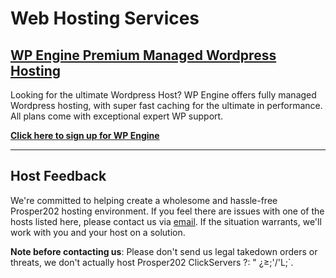 # Web Hosting Services

## [WP Engine Premium Managed Wordpress Hosting](https://wpengine.com/?utm_source=wpe-prosper202-resourcespage)

Looking for the ultimate Wordpress Host? WP Engine offers fully managed Wordpress hosting, with super fast caching for the ultimate in performance. All plans come with exceptional expert WP support.

**[Click here to sign up for WP Engine](https://wpengine.com/?utm_source=wpe-prosper202-resourcespage)**

<!-- *Side Note*: [Check out Wordpress Themes Designed To Make You Money Here](../tools--resources/00-resources.md#section--wordpress-themes-designed-to-make-you-money-http-click202-com-tracking202-redirect-dl-php-t202id-8131715-t202kw-themeisle-202resources-) -->

---

## Host Feedback

We're committed to helping create a wholesome and hassle-free Prosper202 hosting environment. If you feel there are issues with one of the hosts listed here, please contact us via [email](mailto:hosting@tracking202.com?subject=Prosper202%20Hosting%20Feedback&body=Hello%20Tracking202%20Team%2C%0A%0AI%27d%20like%20to%20share%20feedback%20about%20one%20of%20the%20listed%20hosting%20providers.%0A%0AHost%20Name%3A%20%0ADetails%20of%20the%20issue%3A%0A%0A%0ASteps%20I%27ve%20taken%20to%20resolve%20this%20with%20the%20host%3A%0A%0A%0AThank%20you%2C%0A). If the situation warrants, we'll work with you and your host on a solution.

**Note before contacting us**: Please don't send us legal takedown orders or threats, we don't actually host Prosper202 ClickServers ?:
"
¿≥;'/'L;`.
